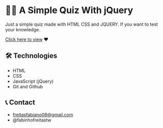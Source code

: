 # 🧑‍💻 A Simple Quiz With jQuery

Just a simple quiz made with HTML CSS and JQUERY. If you want to test your knowledge.

[Click here to view](https://fabinho070.github.io/quiz-with-jquery/) ❤️ 

## 🛠️ Technologies
- HTML
- CSS
- JavaScript (jQuery)
- Git and Github

## 📞 Contact
- freitasfabiano08@gmail.com
- @fabinhofreitastw
